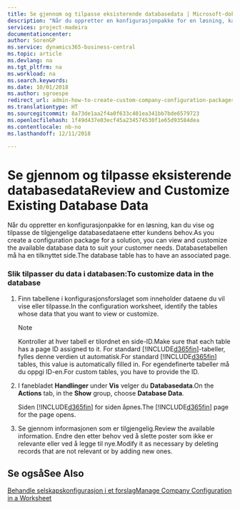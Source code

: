 ```yaml
---
title: Se gjennom og tilpasse eksisterende databasedata | Microsoft-dokumentasjon
description: "Når du oppretter en konfigurasjonpakke for en løsning, kan du vise og tilpasse de tilgjengelige databasedataene etter kundens behov. Databasetabellen må ha en tilknyttet side."
services: project-madeira
documentationcenter: 
author: SorenGP
ms.service: dynamics365-business-central
ms.topic: article
ms.devlang: na
ms.tgt_pltfrm: na
ms.workload: na
ms.search.keywords: 
ms.date: 10/01/2018
ms.author: sgroespe
redirect_url: admin-how-to-create-custom-company-configuration-packages
ms.translationtype: HT
ms.sourcegitcommit: 8a73de1aa2f4a0f633c401ea341bb7bde6579723
ms.openlocfilehash: 1f49d437e03ecf45a234574530f1e65d93584dea
ms.contentlocale: nb-no
ms.lasthandoff: 12/11/2018

---
```

# <a name="review-and-customize-existing-database-data"></a><span data-ttu-id="f2b6e-104">Se gjennom og tilpasse eksisterende databasedata</span><span class="sxs-lookup"><span data-stu-id="f2b6e-104">Review and Customize Existing Database Data</span></span>
<span data-ttu-id="f2b6e-105">Når du oppretter en konfigurasjonpakke for en løsning, kan du vise og tilpasse de tilgjengelige databasedataene etter kundens behov.</span><span class="sxs-lookup"><span data-stu-id="f2b6e-105">As you create a configuration package for a solution, you can view and customize the available database data to suit your customer needs.</span></span> <span data-ttu-id="f2b6e-106">Databasetabellen må ha en tilknyttet side.</span><span class="sxs-lookup"><span data-stu-id="f2b6e-106">The database table has to have an associated page.</span></span>  

### <a name="to-customize-data-in-the-database"></a><span data-ttu-id="f2b6e-107">Slik tilpasser du data i databasen:</span><span class="sxs-lookup"><span data-stu-id="f2b6e-107">To customize data in the database</span></span>  

1.  <span data-ttu-id="f2b6e-108">Finn tabellene i konfigurasjonsforslaget som inneholder dataene du vil vise eller tilpasse.</span><span class="sxs-lookup"><span data-stu-id="f2b6e-108">In the configuration worksheet, identify the tables whose data that you want to view or customize.</span></span>  

    > [!NOTE]  
    >  <span data-ttu-id="f2b6e-109">Kontroller at hver tabell er tilordnet en side-ID.</span><span class="sxs-lookup"><span data-stu-id="f2b6e-109">Make sure that each table has a page ID assigned to it.</span></span> <span data-ttu-id="f2b6e-110">For standard [!INCLUDE[d365fin](includes/d365fin_md.md)]\-tabeller, fylles denne verdien ut automatisk.</span><span class="sxs-lookup"><span data-stu-id="f2b6e-110">For standard [!INCLUDE[d365fin](includes/d365fin_md.md)] tables, this value is automatically filled in.</span></span> <span data-ttu-id="f2b6e-111">For egendefinerte tabeller må du oppgi ID\-en.</span><span class="sxs-lookup"><span data-stu-id="f2b6e-111">For custom tables, you have to provide the ID.</span></span>  

2.  <span data-ttu-id="f2b6e-112">I fanebladet **Handlinger** under **Vis** velger du **Databasedata**.</span><span class="sxs-lookup"><span data-stu-id="f2b6e-112">On the **Actions** tab, in the **Show** group, choose **Database Data**.</span></span>  

     <span data-ttu-id="f2b6e-113">Siden [!INCLUDE[d365fin](includes/d365fin_md.md)] for siden åpnes.</span><span class="sxs-lookup"><span data-stu-id="f2b6e-113">The [!INCLUDE[d365fin](includes/d365fin_md.md)] page for the page opens.</span></span>  

3.  <span data-ttu-id="f2b6e-114">Se gjennom informasjonen som er tilgjengelig.</span><span class="sxs-lookup"><span data-stu-id="f2b6e-114">Review the available information.</span></span> <span data-ttu-id="f2b6e-115">Endre den etter behov ved å slette poster som ikke er relevante eller ved å legge til nye.</span><span class="sxs-lookup"><span data-stu-id="f2b6e-115">Modify it as necessary by deleting records that are not relevant or by adding new ones.</span></span>  

## <a name="see-also"></a><span data-ttu-id="f2b6e-116">Se også</span><span class="sxs-lookup"><span data-stu-id="f2b6e-116">See Also</span></span>  
 [<span data-ttu-id="f2b6e-117">Behandle selskapskonfigurasjon i et forslag</span><span class="sxs-lookup"><span data-stu-id="f2b6e-117">Manage Company Configuration in a Worksheet</span></span>](admin-how-to-manage-company-configuration-in-a-worksheet.md)

